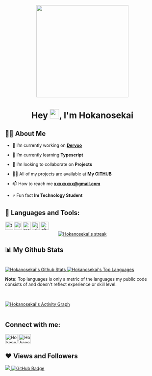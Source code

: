 
<h1 align="center" href="#">
    <img align="center" width="300px" height="auto" src="https://cdn.discordapp.com/attachments/893142891315220540/928050634152882227/1006898819329238375.png"/>
</h1>

<h1 align="center">Hey <img src="https://raw.githubusercontent.com/MartinHeinz/MartinHeinz/master/wave.gif" width="30px">, I'm Hokanosekai</h1>


## 🙋‍♂️ About Me

- 🔭 I’m currently working on **[Dervoo](https://www.dervoo.com)**

- 🌱 I’m currently learning **Typescript**

- 👯 I’m looking to collaborate on **Projects**

- 👨‍💻 All of my projects are available at **[My GITHUB](https://github.com/Hokanosekai)**

- 📫 How to reach me **xxxxxxxx@gmail.com**

- ⚡ Fun fact **Im Technology Student**

## 🚀 Languages and Tools:

<img align="left" alt="ts" width="26px" src="https://i.imgur.com/vSgFULR.png" />
<img align="left" alt="js" width="26px" src="https://i.imgur.com/3u1wzwE.png" />
<img align="left" alt="mongodb" width="26px" src="https://imgur.com/xN5cFRr.png" /> 
<img align="left" src="https://external-content.duckduckgo.com/iu/?u=https%3A%2F%2Ftse3.mm.bing.net%2Fth%3Fid%3DOIP.fRTlkHmATUG20M_1MPw0MgHaHa%26pid%3DApi&f=1" alt="jetbrains" width="26"/> 
<img align="left" src="https://www.vectorlogo.zone/logos/git-scm/git-scm-icon.svg" alt="git" width="26"/> 

<br/>

<p align="center">
    <a href="">
        <img title="🔥 Get streak stats for your profile at git.io/streak-stats" alt="Hokanosekai's streak" src="https://github-readme-streak-stats.herokuapp.com/?user=Hokanosekai&theme=radical&hide_border=true&stroke=0000&background=060A0CD0"/>
    </a>
</p>

## 📊 My Github Stats

 <br/>
 <a href="https://github.com/anuraghazra/github-readme-stats">
    <img alt="Hokanosekai's Github Stats" src="https://github-readme-stats.vercel.app/api?username=Hokanosekai&show_icons=true&count_private=true&theme=radical&hide_border=true&bg_color=0D1117" />
</a>
<a href="https://github.com/anuraghazra/github-readme-stats">
    <img alt="Hokanosekai's Top Languages" src="https://github-readme-stats.vercel.app/api/top-langs/?username=Hokanosekai&layout=compact&count_private=true&theme=radical&hide_border=true&bg_color=0D1117" />
</a>
<br/>

<b>Note:</b> Top languages is only a metric of the languages my public code consists of and doesn't reflect experience or skill level.

<br/>
<br/>

<a href="https://github.com/anuraghazra/github-readme-stats">
    <img alt="Hokanosekai's Activity Graph" src="https://activity-graph.herokuapp.com/graph?username=Hokanosekai&bg_color=0D1117&color=5BCDEC&line=5BCDEC&point=FFFFFF&hide_border=true" />
</a>

<br/>
<br/>

## Connect with me:
<p align="left">
    <a align="center" href="https://www.youtube.com/channel/UCFn-eW016ioB-aqkAC7CJVw/about" target="blank">
        <img align="center" src="https://raw.githubusercontent.com/rahuldkjain/github-profile-readme-generator/master/src/images/icons/Social/youtube.svg" alt="Hokanosekai" height="30" width="40" />
    </a>
    <a align="center" href="https://discord.gg/Hokanosekai#0001" target="blank">
        <img align="center" src="https://raw.githubusercontent.com/rahuldkjain/github-profile-readme-generator/master/src/images/icons/Social/discord.svg" alt="Hokanosekai#0001" height="30" width="40" />
    </a>
</p>

</p>

## ❤ Views and Followers
<a href="https://github.com/Meghna-DAS/github-profile-views-counter">
    <img src="https://komarev.com/ghpvc/?username=Hokanosekai">
</a>

<a href="https://github.com/Hokanosekai?tab=followers">
    <img src="https://img.shields.io/github/followers/Hokanosekai?label=Followers&style=social" alt="GitHub Badge">
</a>
